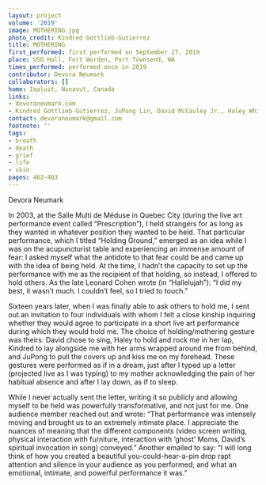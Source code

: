 ```yaml
---
layout: project
volume: '2019'
image: MOTHERING.jpg
photo_credit: Kindred Gottlieb-Gutierrez
title: MOTHERING
first_performed: first performed on September 27, 2019
place: USO Hall, Fort Worden, Port Townsend, WA
times_performed: performed once in 2019
contributor: Devora Neumark
collaborators: []
home: Iqaluit, Nunavut, Canada
links:
- devoraneumark.com
- Kindred Gottlieb-Gutierrez, JuPong Lin, David McCauley Jr., Haley White, Imani Uzuri
contact: devoraneumark@gmail.com
footnote: ''
tags:
- breath
- death
- grief
- life
- skin
pages: 462-463
---
```



Devora Neumark

In 2003, at the Salle Multi de Méduse in Quebec City (during the live art performance event called “Prescription”), I held strangers for as long as they wanted in whatever position they wanted to be held. That particular performance, which I titled “Holding Ground,” emerged as an idea while I was on the acupuncturist table and experiencing an immense amount of fear: I asked myself what the antidote to that fear could be and came up with the idea of being held. At the time, I hadn’t the capacity to set up the performance with me as the recipient of that holding, so instead, I offered to hold others. As the late Leonard Cohen wrote (in “Hallelujah”): “I did my best, it wasn’t much. I couldn’t feel, so I tried to touch.”

Sixteen years later, when I was finally able to ask others to hold me, I sent out an invitation to four individuals with whom I felt a close kinship inquiring whether they would agree to participate in a short live art performance during which they would hold me. The choice of holding/mothering gesture was theirs: David chose to sing, Haley to hold and rock me in her lap, Kindred to lay alongside me with her arms wrapped around me from behind, and JuPong to pull the covers up and kiss me on my forehead. These gestures were performed as if in a dream, just after I typed up a letter (projected live as I was typing) to my mother acknowledging the pain of her habitual absence and after I lay down, as if to sleep.

While I never actually sent the letter, writing it so publicly and allowing myself to be held was powerfully transformative, and not just for me. One audience member reached out and wrote: “That performance was intensely moving and brought us to an extremely intimate place. I appreciate the nuances of meaning that the different components (video screen writing, physical interaction with furniture, interaction with ‘ghost’ Moms, David’s spiritual invocation in song) conveyed.” Another emailed to say: “I will long think of how you created a beautiful you-could-hear-a-pin drop rapt attention and silence in your audience as you performed; and what an emotional, intimate, and powerful performance it was.”
